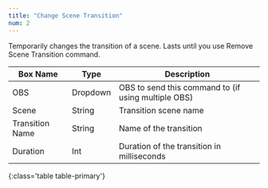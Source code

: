 ```yaml
---
title: "Change Scene Transition"
num: 2
---
```


Temporarily changes the transition of a scene. Lasts until you use Remove Scene Transition command.

| Box Name | Type | Description | 
|-------|--------|--------
|OBS|Dropdown|OBS to send this command to (if using multiple OBS)|
|Scene|	String	|Transition scene name
|Transition Name	|String	|Name of the transition
|Duration	|Int|	Duration of the transition in milliseconds
{:class='table table-primary'}









